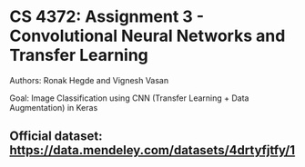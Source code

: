 # CS 4372: Assignment 3 - Convolutional Neural Networks and Transfer Learning

Authors: Ronak Hegde and Vignesh Vasan

Goal: Image Classification using CNN (Transfer Learning + Data Augmentation) in Keras
 
## Official dataset: https://data.mendeley.com/datasets/4drtyfjtfy/1
